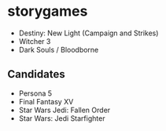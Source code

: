 # storygames

* Destiny: New Light (Campaign and Strikes)
* Witcher 3
* Dark Souls / Bloodborne

## Candidates

* Persona 5
* Final Fantasy XV
* Star Wars Jedi: Fallen Order
* Star Wars: Jedi Starfighter
